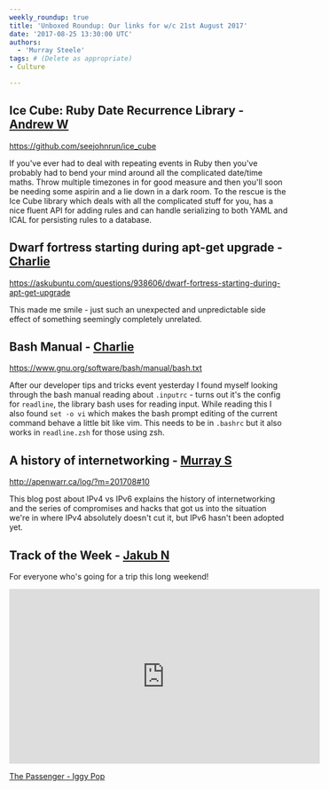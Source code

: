 ```yaml
---
weekly_roundup: true
title: 'Unboxed Roundup: Our links for w/c 21st August 2017'
date: '2017-08-25 13:30:00 UTC'
authors:
  - 'Murray Steele'
tags: # (Delete as appropriate)
- Culture

---
```


## Ice Cube: Ruby Date Recurrence Library - [Andrew W](/people#andrew-white)

https://github.com/seejohnrun/ice_cube

If you've ever had to deal with repeating events in Ruby then you've
probably had to bend your mind around all the complicated date/time maths.
Throw multiple timezones in for good measure and then you'll soon be
needing some aspirin and a lie down in a dark room. To the rescue is the
Ice Cube library which deals with all the complicated stuff for you, has a
nice fluent API for adding rules and can handle serializing to both YAML
and ICAL for persisting rules to a database.

## Dwarf fortress starting during apt-get upgrade - [Charlie](/people#charlie-egan)

https://askubuntu.com/questions/938606/dwarf-fortress-starting-during-apt-get-upgrade

This made me smile - just such an unexpected and unpredictable side effect
of something seemingly completely unrelated.

## Bash Manual - [Charlie](/people#charlie-egan)

https://www.gnu.org/software/bash/manual/bash.txt

After our developer tips and tricks event yesterday I found myself looking
through the bash manual reading about `.inputrc` - turns out it's the
config for `readline`, the library bash uses for reading input. While
reading this I also found `set -o vi` which makes the bash prompt editing
of the current command behave a little bit like vim. This needs to be in
`.bashrc` but it also works in `readline.zsh` for those using zsh.

## A history of internetworking - [Murray S](/people#murray-steele)

http://apenwarr.ca/log/?m=201708#10

This blog post about IPv4 vs IPv6 explains the history of internetworking
and the series of compromises and hacks that got us into the situation
we're in where IPv4 absolutely doesn't cut it, but IPv6 hasn't been
adopted yet.

## Track of the Week - [Jakub N](/people#jakub-novotny)

For everyone who's going for a trip this long weekend!

<iframe width="560" height="315" src="https://www.youtube.com/embed/hLhN__oEHaw" frameborder="0" allowfullscreen></iframe>

[The Passenger - Iggy Pop](https://www.youtube.com/watch?v=hLhN__oEHaw)
